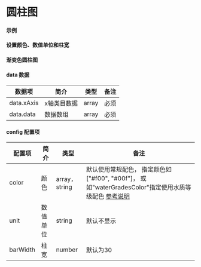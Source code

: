# 圆柱图

#### 示例
<vuep template="#simple"></vuep>

<script v-pre type="text/x-template" id="simple">
<template>
    <e-cylinder-bar 
        :data="data" 
        style="width: 600px; height: 400px;"
    ></e-cylinder-bar>
</template>

<script>
  export default {
    data () {
      return {
        data: {
            xAxis: ['氨氮', '总磷', '总氮', '生化需氧量', '高锰酸钾指数'],
            data: [26, 22, 15, 8, 5]
        }
      }
    }
  }
</script>
</script>

#### 设置颜色、数值单位和柱宽
<vuep template="#simple_1"></vuep>

<script v-pre type="text/x-template" id="simple_1">
<template>
    <e-cylinder-bar 
        :data="data" 
        :config="{
            color: 'normalColor',
            barWidth: 30,
            unit: '%'
        }"
        style="width: 600px; height: 400px;"
    ></e-cylinder-bar>
</template>

<script>
  export default {
    data () {
      return {
        data: {
            xAxis: ['氨氮', '总磷', '总氮', '生化需氧量', '高锰酸钾指数'],
            data: [26, 22, 15, 8, 5]
        }
      }
    }
  }
</script>
</script>

#### 渐变色圆柱图
<vuep template="#simple_jb"></vuep>

<script v-pre type="text/x-template" id="simple_jb">
<template>
    <e-cylinder-bar
		:data="barData"
		:config="{ color: color, barWidth: 40 }"
		style="width: 600px; height: 400px;"
	></e-cylinder-bar>
</template>

<script>
  export default {
    data () {
      return {
        barData: {
           xAxis: ['累计值', '目标值', '控制值'],
           data: [26, 22, 8]
        },
		color: [
			{
				x: 0,
				y: 0,
				x2: 0,
				y2: 1,
				type: 'linear',
				global: false,
				colorStops: [
					{
						offset: 0,
						color: '#50cfff'
					},
					{
						offset: 1,
						color: '#0397fe'
					}
				]
			},
			{
				x: 0,
				y: 0,
				x2: 0,
				y2: 1,
				type: 'linear',
				global: false,
				colorStops: [
					{
						offset: 0,
						color: '#2bd31e'
					},
					{
						offset: 1,
						color: '#0cad00'
					}
				]
			},
			{
				x: 0,
				y: 0,
				x2: 0,
				y2: 1,
				type: 'linear',
				global: false,
				colorStops: [
					{
						offset: 0,
						color: '#f6ae30'
					},
					{
						offset: 1,
						color: '#ef9801'
					}
				]
			}
		]
      }
    }
  }
</script>
</script>

#### data 数据

| 数据项 | 简介 | 类型 | 备注 |
| --- | --- | --- | --- |
| data.xAxis | x轴类目数据 | array | 必须 |
| data.data | 数据数组 | array | 必须 |

#### config 配置项

| 配置项 | 简介 | 类型 | 备注 |
| --- | --- | --- | --- |
| color | 颜色 | array，string | 默认使用常规配色， 指定颜色如["#f00", "#00f"]，  或如"waterGradesColor"指定使用水质等级配色 [参考说明](/color)|
| unit | 数值单位 | string | 默认不显示 |
| barWidth | 柱宽 | number | 默认为30 |
